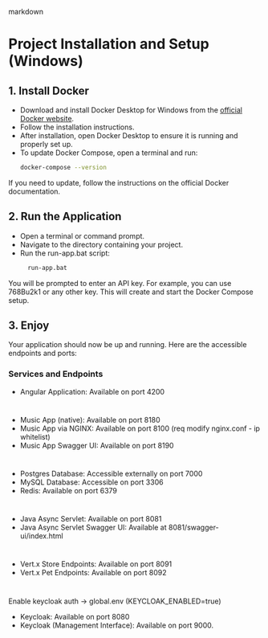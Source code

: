 markdown
# Project Installation and Setup (Windows)

## 1. Install Docker
- Download and install Docker Desktop for Windows from the [official Docker website](https://www.docker.com/products/docker-desktop).
- Follow the installation instructions.
- After installation, open Docker Desktop to ensure it is running and properly set up.
- To update Docker Compose, open a terminal and run:
  ```sh
  docker-compose --version
If you need to update, follow the instructions on the official Docker documentation.

## 2. Run the Application
- Open a terminal or command prompt.
- Navigate to the directory containing your project.
- Run the run-app.bat script:
  ```sh
    run-app.bat
You will be prompted to enter an API key. For example, you can use 768Bu2k1 or any other key. This will create and start the Docker Compose setup.

## 3. Enjoy
Your application should now be up and running. Here are the accessible endpoints and ports:

### Services and Endpoints

- Angular Application: Available on port 4200
#
- Music App (native): Available on port 8180
- Music App via NGINX: Available on port 8100 (req modify nginx.conf - ip whitelist)
- Music App Swagger UI: Available on port 8190
#
- Postgres Database: Accessible externally on port 7000
- MySQL Database: Accessible on port 3306
- Redis: Available on port 6379
#
- Java Async Servlet: Available on port 8081
- Java Async Servlet Swagger UI: Available at 8081/swagger-ui/index.html
#     
- Vert.x Store Endpoints: Available on port 8091
- Vert.x Pet Endpoints: Available on port 8092
# 
Enable keycloak auth -> global.env (KEYCLOAK_ENABLED=true)
- Keycloak: Available on port 8080
- Keycloak (Management Interface): Available on port 9000.
